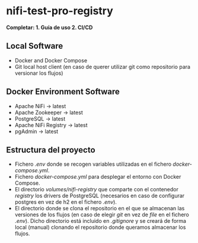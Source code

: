 # nifi-test-pro-registry

**Completar: 1. Guía de uso 2. CI/CD**

## Local Software
- Docker and Docker Compose
- Git local host client (en caso de querer utilizar git como repositorio para versionar los flujos)

## Docker Environment Software
- Apache NiFi &rarr; latest
- Apache Zookeeper &rarr; latest
- PostgreSQL &rarr; latest
- Apache NiFi Registry &rarr; latest
- pgAdmin &rarr; latest

## Estructura del proyecto
- Fichero *.env* donde se recogen variables utilizadas en el fichero *docker-compose.yml*.
- Fichero *docker-compose.yml* para desplegar el entorno con Docker Compose.
- El directorio *volumes/nifi-registry* que comparte con el contenedor *registry* los drivers de PostgreSQL (necesarios en caso de configurar postgres en vez de h2 en el fichero *.env*).
- El directorio donde se clona el repositorio en el que se almacenan las versiones de los flujos (en caso de elegir *git* en vez de *file* en el fichero *.env*). Dicho directorio está incluido en *.gitignore* y se creará de forma local (manual) clonando el repositorio donde queramos almacenar los flujos.